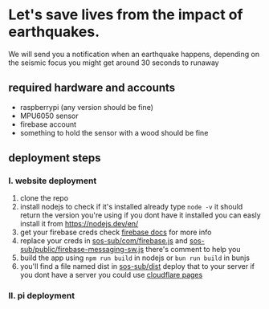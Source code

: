 # Let's save lives from the impact of earthquakes.
We will send you a notification when an earthquake happens, depending on the seismic focus you might get around 30 seconds to runaway
## required hardware and accounts
- raspberrypi (any version should be fine)
- MPU6050 sensor
- firebase account 
- something to hold the sensor with a wood should be fine
## deployment steps
### I. website deployment
1. clone the repo
2. install nodejs
to check if it's installed already type `node -v` it should return the version you're using
if you dont have it installed you can easly install it from
https://nodejs.dev/en/
3. get your firebase creds
check [firebase docs](https://firebase.google.com/docs/web/setup#add-sdk-and-initialize) for more info
4. replace your creds in [sos-sub/com/firebase.js](sos-sub/com/firebase.js) and [sos-sub/public/firebase-messaging-sw.js](sos-sub/public/firebase-messaging-sw.js) there's comment to help you
5. build the app using `npm run build` in nodejs or `bun run build` in bunjs
6. you'll find a file named dist in [sos-sub/dist](sos-sub/dist) deploy that to your server 
if you dont have a server you could use [cloudflare pages](https://pages.cloudflare.com/)
### II. pi deployment


